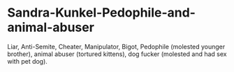 # Sandra-Kunkel-Pedophile-and-animal-abuser
Liar, Anti-Semite, Cheater, Manipulator, Bigot, Pedophile (molested younger brother), animal abuser (tortured kittens), dog fucker (molested and had sex with pet dog).
